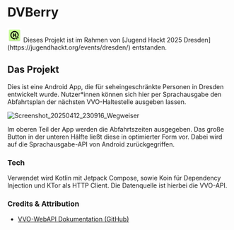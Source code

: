 # DVBerry
<img src="https://raw.githubusercontent.com/Julius-Babies/JH_DVBerry/refs/heads/main/app/src/main/res/mipmap-xxhdpi/ic_launcher.webp" width="32px" height="32px" alt="">
Dieses Projekt ist im Rahmen von [Jugend Hackt 2025 Dresden](https://jugendhackt.org/events/dresden/) entstanden.

## Das Projekt
Dies ist eine Android App, die für seheingeschränkte Personen in Dresden entwickelt wurde. Nutzer*innen können sich hier per Sprachausgabe den Abfahrtsplan der nächsten VVO-Haltestelle ausgeben lassen.

![Screenshot_20250412_230916_Wegweiser](https://github.com/user-attachments/assets/4b1b8520-273e-41f2-9fb7-7b31d815fbbf)

Im oberen Teil der App werden die Abfahrtszeiten ausgegeben. Das große Button in der unteren Hälfte ließt diese in optimierter Form vor. Dabei wird auf die Sprachausgabe-API von Android zurückgegriffen.

### Tech
Verwendet wird Kotlin mit Jetpack Compose, sowie Koin für Dependency Injection und KTor als HTTP Client. Die Datenquelle ist hierbei die VVO-API.

### Credits & Attribution
- [VVO-WebAPI Dokumentation (GitHub)](https://github.com/kiliankoe/vvo/blob/main/documentation/webapi.md)
